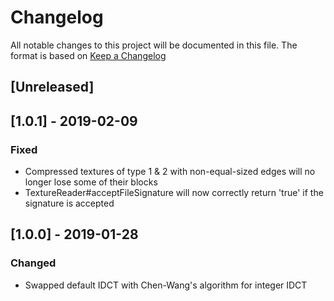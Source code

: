# Changelog
All notable changes to this project will be documented in this file.
The format is based on [Keep a Changelog](https://keepachangelog.com)

## [Unreleased]

## [1.0.1] - 2019-02-09
### Fixed 
- Compressed textures of type 1 & 2 with non-equal-sized edges will no longer lose some of their blocks 
- TextureReader#acceptFileSignature will now correctly return 'true' if the signature is accepted

## [1.0.0] - 2019-01-28
### Changed
- Swapped default IDCT with Chen-Wang's algorithm for integer IDCT